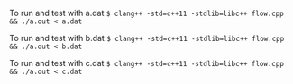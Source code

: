 To run and test with a.dat
 `$ clang++ -std=c++11 -stdlib=libc++ flow.cpp && ./a.out < a.dat`
 
 To run and test with b.dat
  `$ clang++ -std=c++11 -stdlib=libc++ flow.cpp && ./a.out < b.dat`
  
  To run and test with c.dat
   `$ clang++ -std=c++11 -stdlib=libc++ flow.cpp && ./a.out < c.dat`
